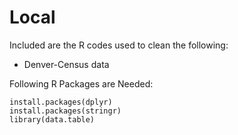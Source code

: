 # Local

Included are the R codes used to clean the following:
* Denver-Census data

Following R Packages are Needed:
``` {r}
install.packages(dplyr)
install.packages(stringr)
library(data.table)
```